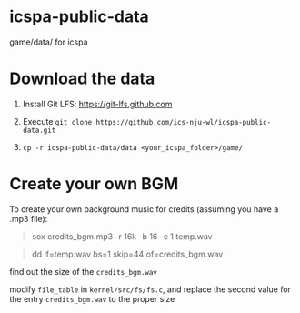 # icspa-public-data
game/data/ for icspa



# Download the data

1) Install Git LFS: https://git-lfs.github.com

2) Execute `git clone https://github.com/ics-nju-wl/icspa-public-data.git`

3) `cp -r icspa-public-data/data <your_icspa_folder>/game/`



# Create your own BGM

To create your own background music for credits (assuming you have a .mp3 file):

> sox credits_bgm.mp3 -r 16k -b 16 -c 1 temp.wav

> dd if=temp.wav bs=1 skip=44 of=credits_bgm.wav

find out the size of the `credits_bgm.wav`

modify `file_table` in `kernel/src/fs/fs.c`, and replace the second value for the entry `credits_bgm.wav` to the proper size